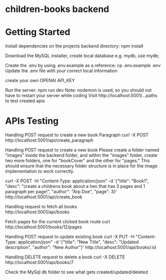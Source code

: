 # children-books backend
# Getting Started 
Install dependencies on the projects backend directory: npm install

Download the MySQL installer, create local database e.g. mydb, use mydb;

Create the .env by using .env.example as a reference: cp .env.example .env
Update the .env file with your correct local information

create your own OPENAI API_KEY

Run the server: npm run dev
Note: nodemon is used, so you should not have to restart your server while coding
Visit http://localhost:5001/...paths to test created apis

# APIs Testing
Handling POST request to create a new book Paragraph
curl -X POST  http://localhost:5001/api/create_paragraph
  
Handling POST request to create a new book
Please create a folder named "images" inside the backend folder, and within the "images" folder, create two more folders, one for "bookCover" and the other for "pages." This should ensure that the necessary folder structure is in place for the image implementation to work correctly.

curl -X POST -H "Content-Type: application/json" -d '{"title": "Book1", "desc": "create a childrens book about a hen that has 3 pages and 1 paragraph per page!", "author": "Arp Doe", "page": 3}'
http://localhost:5001/api/create_book

Handling request to fetch all books	 
http://localhost:5001/api/books

Fetch pages for the current clicked book route
curl http://localhost:5001/books/12/pages

Handling POST request to update existing book
curl -X PUT -H "Content-Type: application/json" -d 
'{"title": "New Title", "desc": "Updated description", "author": "New Author"}' http://localhost:5001/api/books/:id

Handling DELETE request to delete a book
curl -X DELETE http://localhost:5001/api/books/7

Check the MySql db folder to see what gets created/updated/deleted